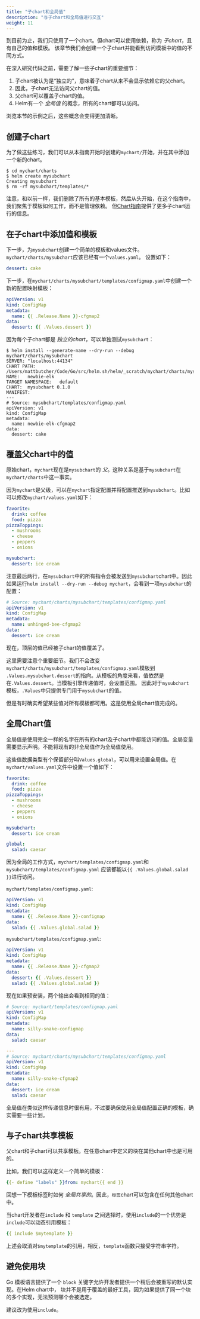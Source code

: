 ```yaml
---
title: "子chart和全局值"
description: "与子chart和全局值进行交互"
weight: 11
---
```


到目前为止，我们只使用了一个chart。但chart可以使用依赖，称为 _子chart_，且有自己的值和模板。
该章节我们会创建一个子chart并能看到访问模板中的值的不同方式。

在深入研究代码之前，需要了解一些子chart的重要细节：

1. 子chart被认为是“独立的”，意味着子chart从来不会显示依赖它的父chart。
2. 因此，子chart无法访问父chart的值。
3. 父chart可以覆盖子chart的值。
4. Helm有一个 _全局值_ 的概念，所有的chart都可以访问。

浏览本节的示例之后，这些概念会变得更加清晰。

## 创建子chart

为了做这些练习，我们可以从本指南开始时创建的`mychart/`开始，并在其中添加一个新的chart。

```console
$ cd mychart/charts
$ helm create mysubchart
Creating mysubchart
$ rm -rf mysubchart/templates/*
```

注意，和以前一样，我们删除了所有的基本模板，然后从头开始，在这个指南中，我们聚焦于模板如何工作，而不是管理依赖。
但[Chart指南](https://helm.sh/zh/docs/topics/charts)提供了更多子chart运行的信息。

## 在子chart中添加值和模板

下一步，为`mysubchart`创建一个简单的模板和values文件。`mychart/charts/mysubchart`应该已经有一个`values.yaml`。
设置如下：

```yaml
dessert: cake
```

下一步，在`mychart/charts/mysubchart/templates/configmap.yaml`中创建一个新的配置映射模板：

```yaml
apiVersion: v1
kind: ConfigMap
metadata:
  name: {{ .Release.Name }}-cfgmap2
data:
  dessert: {{ .Values.dessert }}
```

因为每个子chart都是 _独立的chart_，可以单独测试`mysubchart`：

```console
$ helm install --generate-name --dry-run --debug mychart/charts/mysubchart
SERVER: "localhost:44134"
CHART PATH: /Users/mattbutcher/Code/Go/src/helm.sh/helm/_scratch/mychart/charts/mysubchart
NAME:   newbie-elk
TARGET NAMESPACE:   default
CHART:  mysubchart 0.1.0
MANIFEST:
---
# Source: mysubchart/templates/configmap.yaml
apiVersion: v1
kind: ConfigMap
metadata:
  name: newbie-elk-cfgmap2
data:
  dessert: cake
```

## 覆盖父chart中的值

原始chart，`mychart`现在是`mysubchart`的 _父_。这种关系是基于`mysubchart`在`mychart/charts`中这一事实。

因为`mychart`是父级，可以在`mychart`指定配置并将配置推送到`mysubchart`。比如可以修改`mychart/values.yaml`如下：

```yaml
favorite:
  drink: coffee
  food: pizza
pizzaToppings:
  - mushrooms
  - cheese
  - peppers
  - onions

mysubchart:
  dessert: ice cream
```

注意最后两行，在`mysubchart`中的所有指令会被发送到`mysubchart`chart中。因此如果运行`helm install --dry-run --debug
mychart`，会看到一项`mysubchart`的配置：

```yaml
# Source: mychart/charts/mysubchart/templates/configmap.yaml
apiVersion: v1
kind: ConfigMap
metadata:
  name: unhinged-bee-cfgmap2
data:
  dessert: ice cream
```

现在，顶层的值已经被子chart的值覆盖了。

这里需要注意个重要细节。我们不会改变`mychart/charts/mysubchart/templates/configmap.yaml`模板到
`.Values.mysubchart.dessert`的指向。从模板的角度来看，值依然是在`.Values.dessert`。当模板引擎传递值时，会设置范围。
因此对于`mysubchart`模板，`.Values`中只提供专门用于`mysubchart`的值。

但是有时确实希望某些值对所有模板都可用。这是使用全局chart值完成的。

## 全局Chart值

全局值是使用完全一样的名字在所有的chart及子chart中都能访问的值。全局变量需要显示声明。不能将现有的非全局值作为全局值使用。

这些值数据类型有个保留部分叫`Values.global`，可以用来设置全局值。在`mychart/values.yaml`文件中设置一个值如下：

```yaml
favorite:
  drink: coffee
  food: pizza
pizzaToppings:
  - mushrooms
  - cheese
  - peppers
  - onions

mysubchart:
  dessert: ice cream

global:
  salad: caesar
```

因为全局的工作方式，`mychart/templates/configmap.yaml`和`mysubchart/templates/configmap.yaml`
应该都能以`{{ .Values.global.salad }}`进行访问。

`mychart/templates/configmap.yaml`:

```yaml
apiVersion: v1
kind: ConfigMap
metadata:
  name: {{ .Release.Name }}-configmap
data:
  salad: {{ .Values.global.salad }}
```

`mysubchart/templates/configmap.yaml`:

```yaml
apiVersion: v1
kind: ConfigMap
metadata:
  name: {{ .Release.Name }}-cfgmap2
data:
  dessert: {{ .Values.dessert }}
  salad: {{ .Values.global.salad }}
```

现在如果预安装，两个输出会看到相同的值：

```yaml
# Source: mychart/templates/configmap.yaml
apiVersion: v1
kind: ConfigMap
metadata:
  name: silly-snake-configmap
data:
  salad: caesar

---
# Source: mychart/charts/mysubchart/templates/configmap.yaml
apiVersion: v1
kind: ConfigMap
metadata:
  name: silly-snake-cfgmap2
data:
  dessert: ice cream
  salad: caesar
```

全局值在类似这样传递信息时很有用，不过要确保使用全局值配置正确的模板，确实需要一些计划。

## 与子chart共享模板

父chart和子chart可以共享模板。在任意chart中定义的块在其他chart中也是可用的。

比如，我们可以这样定义一个简单的模板：

```yaml
{{- define "labels" }}from: mychart{{ end }}
```

回想一下模板标签时如何 _全局共享的_。因此，`标签`chart可以包含在任何其他chart中。

当chart开发者在`include` 和 `template` 之间选择时，使用`include`的一个优势是`include`可以动态引用模板：

```yaml
{{ include $mytemplate }}
```

上述会取消对`$mytemplate`的引用，相反，`template`函数只接受字符串字符。

## 避免使用块

Go 模板语言提供了一个 `block` 关键字允许开发者提供一个稍后会被重写的默认实现。在Helm chart中，
块并不是用于覆盖的最好工具，因为如果提供了同一个块的多个实现，无法预测哪个会被选定。

建议改为使用`include`。
